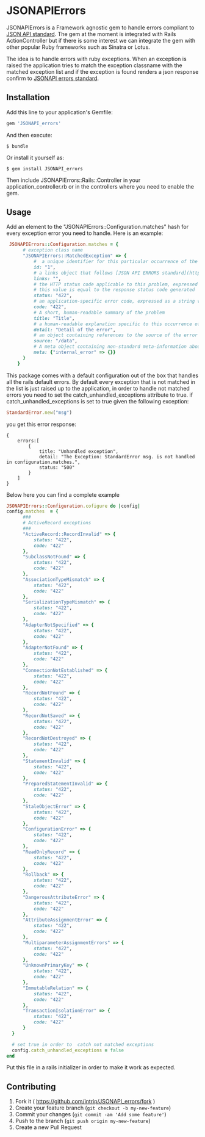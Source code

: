 # JSONAPIErrors

JSONAPIErrors is a Framework agnostic gem to handle errors compliant to [JSON API standard](http://jsonapi.org).
The gem at the moment is integrated with Rails ActionController but if there is some interest we can integrate the gem
with other popular Ruby frameworks such as Sinatra or Lotus.

The idea is to handle errors with ruby exceptions. When an exception is raised the application tries to match the exception classname
with the matched exception list and if the exception is found renders a json response confirm to [JSONAPI errors standard](http://jsonapi.org/format/#errors).

## Installation

Add this line to your application's Gemfile:

```ruby
gem 'JSONAPI_errors'
```

And then execute:

    $ bundle

Or install it yourself as:

    $ gem install JSONAPI_errors

Then include JSONAPIErrors::Rails::Controller in your application_controller.rb or
in the controllers where you need to enable the gem.

## Usage

Add an element to the "JSONAPIErrors::Configuration.matches" hash for every exception error you need to handle.
Here is an example:
```ruby
 JSONAPIErrors::Configuration.matches = {
      # exception class name
      "JSONAPIErrors::MatchedException" => {
          #  a unique identifier for this particular occurrence of the problem.
          id: "1",
          # a links object that follows [JSON API ERRORS standard](http://jsonapi.org/format/#errors)
          links: "",
          # the HTTP status code applicable to this problem, expressed as a string value.
          # this value is equal to the response status code generated
          status: "422",
          # an application-specific error code, expressed as a string value.
          code: "422",
          # A short, human-readable summary of the problem
          title: "Title",
          # a human-readable explanation specific to this occurrence of the problem
          detail: "Detail of the error",
          # an object containing references to the source of the error
          source: "/data",
          # A meta object containing non-standard meta-information about the error.
          meta: {"internal_error" => {}}
      }
    }
```

This package comes with a default configuration out of the box that handles all the rails default errors.
By default every exception that is not matched in the list is just raised up to the application, in order
to handle not matched errors you need to set the catch_unhandled_exceptions attribute to true. if
catch_unhandled_exceptions is set to true given the following exception:
```ruby
StandardError.new("msg")
```
you get this error response:

```
{
    errors:[
        {
            title: "Unhandled exception",
            detail: "The Exception: StandardError msg. is not handled in configuration.matches.",
            status: "500"
        }
    ]
}
```

Below here you can find a complete example
```ruby
JSONAPIErrors::Configuration.cofigure do |config|
config.matches  = {
      ###
      # ActiveRecord exceptions
      ###
      "ActiveRecord::RecordInvalid" => {
          status: "422",
          code: "422"
      },
      "SubclassNotFound" => {
          status: "422",
          code: "422"
      },
      "AssociationTypeMismatch" => {
          status: "422",
          code: "422"
      },
      "SerializationTypeMismatch" => {
          status: "422",
          code: "422"
      },
      "AdapterNotSpecified" => {
          status: "422",
          code: "422"
      },
      "AdapterNotFound" => {
          status: "422",
          code: "422"
      },
      "ConnectionNotEstablished" => {
          status: "422",
          code: "422"
      },
      "RecordNotFound" => {
          status: "422",
          code: "422"
      },
      "RecordNotSaved" => {
          status: "422",
          code: "422"
      },
      "RecordNotDestroyed" => {
          status: "422",
          code: "422"
      },
      "StatementInvalid" => {
          status: "422",
          code: "422"
      },
      "PreparedStatementInvalid" => {
          status: "422",
          code: "422"
      },
      "StaleObjectError" => {
          status: "422",
          code: "422"
      },
      "ConfigurationError" => {
          status: "422",
          code: "422"
      },
      "ReadOnlyRecord" => {
          status: "422",
          code: "422"
      },
      "Rollback" => {
          status: "422",
          code: "422"
      },
      "DangerousAttributeError" => {
          status: "422",
          code: "422"
      },
      "AttributeAssignmentError" => {
          status: "422",
          code: "422"
      },
      "MultiparameterAssignmentErrors" => {
          status: "422",
          code: "422"
      },
      "UnknownPrimaryKey" => {
          status: "422",
          code: "422"
      },
      "ImmutableRelation" => {
          status: "422",
          code: "422"
      },
      "TransactionIsolationError" => {
          status: "422",
          code: "422"
      }
  }

  # set true in order to  catch not matched exceptions
  config.catch_unhandled_exceptions = false
end
```

Put this file in a rails initializer in order to make it work as expected.

## Contributing

1. Fork it ( https://github.com/intrip/JSONAPI_errors/fork )
2. Create your feature branch (`git checkout -b my-new-feature`)
3. Commit your changes (`git commit -am 'Add some feature'`)
4. Push to the branch (`git push origin my-new-feature`)
5. Create a new Pull Request
